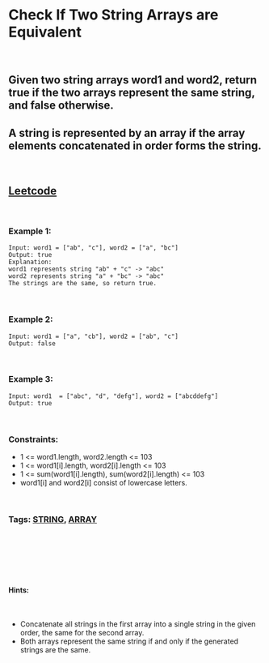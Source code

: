 # Check If Two String Arrays are Equivalent

<br>

## Given two string arrays word1 and word2, return true if the two arrays represent the same string, and false otherwise.

## A string is represented by an array if the array elements concatenated in order forms the string.

<br>

## [Leetcode](https://leetcode.com/problems/check-if-two-string-arrays-are-equivalent/)

<br>

### Example 1:
```
Input: word1 = ["ab", "c"], word2 = ["a", "bc"]
Output: true
Explanation:
word1 represents string "ab" + "c" -> "abc"
word2 represents string "a" + "bc" -> "abc"
The strings are the same, so return true.
```
<br>

### Example 2:
```
Input: word1 = ["a", "cb"], word2 = ["ab", "c"]
Output: false
```
<br>

### Example 3:
```
Input: word1  = ["abc", "d", "defg"], word2 = ["abcddefg"]
Output: true
``` 
<br>

### Constraints:

- 1 <= word1.length, word2.length <= 103
- 1 <= word1[i].length, word2[i].length <= 103
- 1 <= sum(word1[i].length), sum(word2[i].length) <= 103
- word1[i] and word2[i] consist of lowercase letters.

<br>

### Tags: [STRING](https://leetcode.com/tag/string/), [ARRAY](https://leetcode.com/tag/array/)

<br>
<br>
<br>
<br>
<br>

#### Hints: 

<br>

- Concatenate all strings in the first array into a single string in the given order, the same for the second array.
- Both arrays represent the same string if and only if the generated strings are the same.

